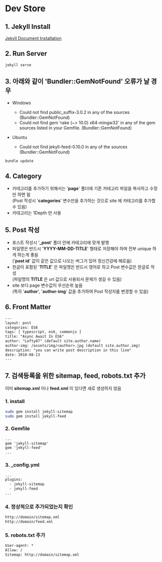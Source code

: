 # Dev Store

## 1. Jekyll Install

[Jekyll Document Installation](https://jekyllrb.com/docs/installation)

## 2. Run Server

```bash
jekyll serve
```

## 3. 아래와 같이 'Bundler::GemNotFound' 오류가 날 경우

* Windows
  * Could not find public_suffix-3.0.2 in any of the sources (Bundler::GemNotFound)  
  * Could not find gem 'rake (~> 10.0) x64-mingw32' in any of the gem sources listed in your Gemfile. (Bundler::GemNotFound)

* Ubuntu
  * Could not find jekyll-feed-0.10.0 in any of the sources (Bundler::GemNotFound)

```bash
bundle update
```

## 4. Category

* 카테고리를 추가하기 위해서는 '**page**' 폴더에 기존 카테고리 파일을 복사하고 수정만 하면 됨  
(Post 작성시 '**categories**' 변수만을 추가하는 것으로 site 에 카테고리를 추가할 수 있음)
* 카테고리는 1Depth 만 사용

## 5. Post 작성

* 포스트 작성시 '**_post**' 폴더 안에 카테고리에 맞게 발행  
* 파일명은 반드시 '**YYYY-MM-DD-TITLE**' 형태로 저장해야 하며 전부 unique 하게 하는게 좋음  
('**post id**' 값이 같은 값으로 나오는 버그가 있어 정신건강에 해로움)
* 한글이 포함된 '**TITLE**' 은 파일명은 반드시 영어로 하고 Post 변수값은 한글로 작성  
(파일명의 **TITLE** 은 url 값으로 사용되서 문제가 생길 수 있음) 
* site 보다 page 변수값이 우선순위 높음  
(특히 '**author**', '**author-img**' 값을 추가하여 Post 작성자를 변경할 수 있음)

## 6. Front Matter

```txt
---
layout: post  
categories: ES6
tags: [ typescript, es6, commonjs ]
title: "Async Await In ES6"  
author: "Lofty87" (default site.author.name)
author-img: /assets/img/<author>.jpg (default site.author.img)
description: "you can write post description in this line" 
date: 2018-08-13
---
```

## 7. 검색등록을 위한 sitemap, feed, robots.txt 추가

이미 **sitemap.xml** 이나 **feed.xml** 이 있다면 새로 생성하지 않음

### 1. install

```bash
sudo gem install jekyll-sitemap
sudo gem install jekyll-feed
```

### 2. Gemfile

```txt
...
gem 'jekyll-sitemap'
gem 'jekyll-feed'
...
```

### 3. _config.yml

```txt
...
plugins:
  - jekyll-sitemap
  - jekyll-feed
...
```

### 4. 정상적으로 추가되었는지 확인

```txt
http://domain/sitemap.xml
http://domain/feed.xml
```

### 5. robots.txt 추가

```txt
User-agent: *
Allow: /
Sitemap: http://domain/sitemap.xml
```